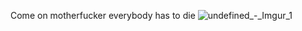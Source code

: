 Come on motherfucker everybody has to die
![undefined_-_Imgur_1](https://github.com/user-attachments/assets/c06fe137-b953-4818-adeb-b126cf7a7166)
